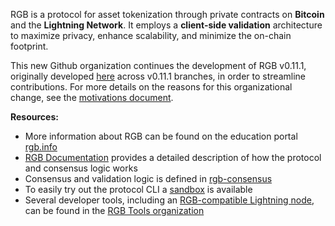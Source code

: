 RGB is a protocol for asset tokenization through private contracts on **Bitcoin** and the **Lightning Network**. It employs a **client-side validation** architecture to maximize privacy, enhance scalability, and minimize the on-chain footprint.

This new Github organization continues the development of RGB v0.11.1, originally developed [here](https://github.com/RGB-WG) across v0.11.1 branches, in order to streamline contributions. For more details on the reasons for this organizational change, see the [motivations document](https://github.com/rgb-protocol/.github/MOTIVATIONS.md).

**Resources:**

- More information about RGB can be found on the education portal [rgb.info](https://rgb.info)
- [RGB Documentation](https://github.com/rgb-protocol/RGB-Documentation) provides a detailed description of how the protocol and consensus logic works
- Consensus and validation logic is defined in [rgb-consensus](https://github.com/rgb-protocol/rgb-consensus)
- To easily try out the protocol CLI a [sandbox](https://github.com/rgb-protocol/rgb-sandbox) is available
- Several developer tools, including an [RGB-compatible Lightning node](https://github.com/RGB-Tools/rgb-lightning-node), can be found in the [RGB Tools organization](https://github.com/RGB-Tools/)

